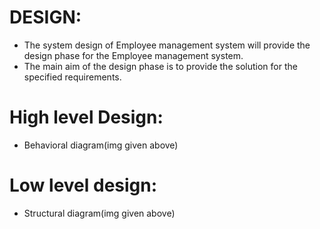 # DESIGN:
- The system design of Employee management system will provide the design phase for the Employee management system.
- The main aim of the design phase is to provide the solution for the specified requirements.
# High level Design:
  - Behavioral diagram(img given above)
# Low level design:
  - Structural diagram(img given above) 
